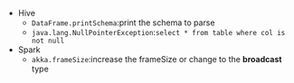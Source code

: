 - Hive
  - `DataFrame.printSchema`:print the schema to parse
  - `java.lang.NullPointerException`:`select * from table where col is not null`
- Spark
  - `akka.frameSize`:increase the frameSize or change to the **broadcast** type
